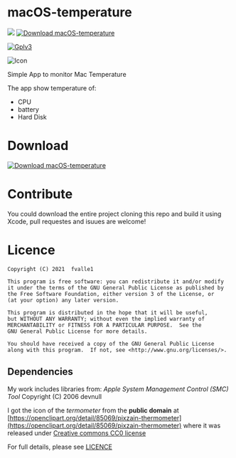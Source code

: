 # macOS-temperature
![](https://img.shields.io/github/release/qubyte/rubidium.svg)
[![Download macOS-temperature](https://img.shields.io/sourceforge/dm/macos-temperature.svg)](https://sourceforge.net/projects/macos-temperature/files/latest/download)

[![Gplv3](https://img.shields.io/badge/license-GPLv3-blue.svg)](https://www.gnu.org/licenses/)

![Icon](Temperature/Assets.xcassets/AppIcon.appiconset/Temperature.png)

Simple App to monitor Mac Temperature

The app show temperature of:
- CPU
- battery
- Hard Disk

# Download
[![Download macOS-temperature](https://a.fsdn.com/con/app/sf-download-button)](https://sourceforge.net/projects/macos-temperature/files/latest/download)

# Contribute

You could download the entire project cloning this repo and build it using Xcode, pull requestes and isuues are welcome!

# Licence
    Copyright (C) 2021  fvalle1

    This program is free software: you can redistribute it and/or modify
    it under the terms of the GNU General Public License as published by
    the Free Software Foundation, either version 3 of the License, or
    (at your option) any later version.

    This program is distributed in the hope that it will be useful,
    but WITHOUT ANY WARRANTY; without even the implied warranty of
    MERCHANTABILITY or FITNESS FOR A PARTICULAR PURPOSE.  See the
    GNU General Public License for more details.

    You should have received a copy of the GNU General Public License
    along with this program.  If not, see <http://www.gnu.org/licenses/>.

## Dependencies
My work includes libraries from:
*Apple System Management Control (SMC) Tool*
Copyright (C) 2006 devnull

I got the icon of the *termometer* from the **public domain** at [https://openclipart.org/detail/85069/pixzain-thermometer](https://openclipart.org/detail/85069/pixzain-thermometer) where it was released under [Creative commons CC0 license](https://creativecommons.org/publicdomain/zero/1.0/)

For full details, please see [LICENCE](LICENCE)
